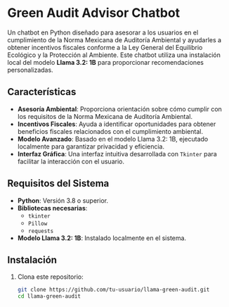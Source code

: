 # Green Audit Advisor Chatbot

Un chatbot en Python diseñado para asesorar a los usuarios en el cumplimiento de la Norma Mexicana de Auditoría Ambiental y ayudarles a obtener incentivos fiscales conforme a la Ley General del Equilibrio Ecológico y la Protección al Ambiente. Este chatbot utiliza una instalación local del modelo **Llama 3.2: 1B** para proporcionar recomendaciones personalizadas.

## Características

- **Asesoría Ambiental**: Proporciona orientación sobre cómo cumplir con los requisitos de la Norma Mexicana de Auditoría Ambiental.
- **Incentivos Fiscales**: Ayuda a identificar oportunidades para obtener beneficios fiscales relacionados con el cumplimiento ambiental.
- **Modelo Avanzado**: Basado en el modelo Llama 3.2: 1B, ejecutado localmente para garantizar privacidad y eficiencia.
- **Interfaz Gráfica**: Una interfaz intuitiva desarrollada con `Tkinter` para facilitar la interacción con el usuario.

## Requisitos del Sistema

- **Python**: Versión 3.8 o superior.
- **Bibliotecas necesarias**:
  - `tkinter`
  - `Pillow`
  - `requests`
- **Modelo Llama 3.2: 1B**: Instalado localmente en el sistema.

## Instalación

1. Clona este repositorio:
   ```bash
   git clone https://github.com/tu-usuario/llama-green-audit.git
   cd llama-green-audit
